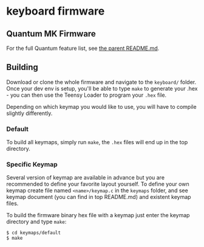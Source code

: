 keyboard firmware
=============================

## Quantum MK Firmware

For the full Quantum feature list, see [the parent README.md](/README.md).

## Building

Download or clone the whole firmware and navigate to the `keyboard/` folder. Once your dev env is setup, you'll be able to type `make` to generate your .hex - you can then use the Teensy Loader to program your `.hex` file.

Depending on which keymap you would like to use, you will have to compile slightly differently.

### Default
To build all keymaps, simply run `make`, the `.hex` files will end up in the top directory.

### Specific Keymap
Several version of keymap are available in advance but you are recommended to define your favorite layout yourself. To define your own keymap create file named `<name>/keymap.c` in the `keymaps` folder, and see keymap document (you can find in top README.md) and existent keymap files.

To build the firmware binary hex file with a keymap just enter the keymap directory and type `make`:
```
$ cd keymaps/default
$ make
```
